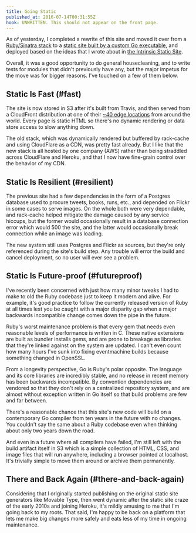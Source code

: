 ```yaml
---
title: Going Static
published_at: 2016-07-14T00:31:55Z
hook: UNWRITTEN. This should not appear on the front page.
---
```


As of yesterday, I completed a rewrite of this site and moved it over from a
[Ruby/Sinatra stack][org] to a [static site built by a custom Go
executable][sorg], and deployed based on the ideas that I wrote about in [the
Intrinsic Static Site](/aws-intrinsic-static).

Overall, it was a good opportunity to do general housecleaning, and to write
tests for modules that didn't previously have any, but the major impetus for
the move was for bigger reasons. I've touched on a few of them below.

## Static Is Fast (#fast)

The site is now stored in S3 after it's built from Travis, and then served from
a CloudFront distribution at one of their [~40 edge locations][cloudfront] from
around the world. Every page is static HTML so there's no dynamic rendering or
data store access to slow anything down.

The old stack, which was dynamically rendered but buffered by rack-cache and
using CloudFlare as a CDN, was pretty fast already. But I like that the new
stack is all hosted by one company (AWS) rather than being straddled across
CloudFlare and Heroku, and that I now have fine-grain control over the behavior
of my CDN.

## Static Is Resilient (#resilient)

The previous site had a few dependencies in the form of a Postgres database
used to procure tweets, books, runs, etc., and depended on Flickr in some cases
to serve images. On the whole both were very dependable, and rack-cache helped
mitigate the damage caused by any service hiccups, but the former would
occasionally result in a database connection error which would 500 the site,
and the latter would occasionally break connection while an image was loading.

The new system still uses Postgres and Flickr as sources, but they're only
referenced during the site's build step. Any trouble will error the build and
cancel deployment, so no user will ever see a problem.

## Static Is Future-proof (#futureproof)

I've recently been concerned with just how many minor tweaks I had to make to
old the Ruby codebase just to keep it modern and alive. For example, it's good
practice to follow the currently released version of Ruby at all times lest you
be caught with a major disparity gap when a major backwards incompatible change
comes down the pipe in the future.

Ruby's worst maintenance problem is that every gem that needs even reasonable
levels of performance is written in C. These native extensions are built as
bundler installs gems, and are prone to breakage as libraries that they're
linked against on the system are updated. I can't even count how many hours
I've sunk into fixing eventmachine builds because something changed in OpenSSL.

From a longevity perspective, Go is Ruby's polar opposite. The language and its
core libraries are incredibly stable, and no release in recent memory has been
backwards incompatible. By convention dependencies are vendored so that they
don't rely on a centralized repository system, and are almost without exception
written in Go itself so that build problems are few and far between.

There's a reasonable chance that this site's new code will build on a
contemporary Go compiler from ten years in the future with no changes. You
couldn't say the same about a Ruby codebase even when thinking about only two
years down the road.

And even in a future where all compilers have failed, I'm still left with the
build artifact itself in S3 which is a simple collection of HTML, CSS, and
image files that will run anywhere, including a browser pointed at localhost.
It's trivially simple to move them around or archive them permanently.

## There and Back Again (#there-and-back-again)

Considering that I originally started publishing on the original static site
generators like Movable Type, then went dynamic after the static site craze of
the early 2010s and joining Heroku, it's mildly amusing to me that I'm going
back to my roots. That said, I'm happy to be back on a platform that lets me
make big changes more safely and eats less of my time in ongoing maintenance.

[cloudfront]: https://aws.amazon.com/cloudfront/details/
[org]: https://github.com/brandur/org
[sorg]: https://github.com/brandur/sorg
